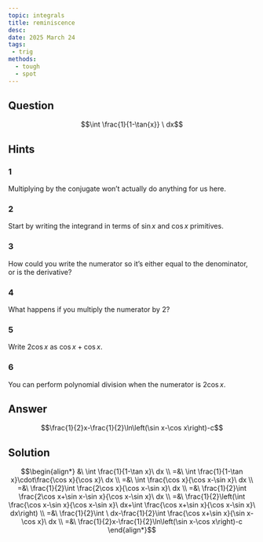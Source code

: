 ```yaml
---
topic: integrals
title: reminiscence
desc: 
date: 2025 March 24
tags:
 - trig
methods:
  - tough
  - spot
---
```



## Question
```math
\int
  \frac{1}{1-\tan{x}}
\ dx
```


## Hints

### 1
Multiplying by the conjugate won’t actually do anything for us here.

### 2
Start by writing the integrand in terms of $\sin{x}$ and $\cos{x}$ primitives.

### 3
How could you write the numerator so it’s either equal to the denominator, or is the derivative?

### 4
What happens if you multiply the numerator by $2$?

### 5
Write $2\cos{x}$ as $\cos{x} + \cos{x}$.

### 6
You can perform polynomial division when the numerator is $2\cos{x}$.


## Answer
```math
\frac{1}{2}x-\frac{1}{2}\ln\left(\sin x-\cos x\right)-c
```


## Solution

```math
\begin{align*}
  &\ \int \frac{1}{1-\tan x}\ dx
  \\ =&\ \int \frac{1}{1-\tan x}\cdot\frac{\cos x}{\cos x}\ dx
  \\ =&\ \int \frac{\cos x}{\cos x-\sin x}\ dx
  \\ =&\ \frac{1}{2}\int \frac{2\cos x}{\cos x-\sin x}\ dx
  \\ =&\ \frac{1}{2}\int \frac{2\cos x+\sin x-\sin x}{\cos x-\sin x}\ dx
  \\ =&\ \frac{1}{2}\left(\int \frac{\cos x-\sin x}{\cos x-\sin x}\ dx+\int \frac{\cos x+\sin x}{\cos x-\sin x}\ dx\right)
  \\ =&\ \frac{1}{2}\int \ dx-\frac{1}{2}\int \frac{\cos x+\sin x}{\sin x-\cos x}\ dx
  \\ =&\ \frac{1}{2}x-\frac{1}{2}\ln\left(\sin x-\cos x\right)-c
\end{align*}
```
